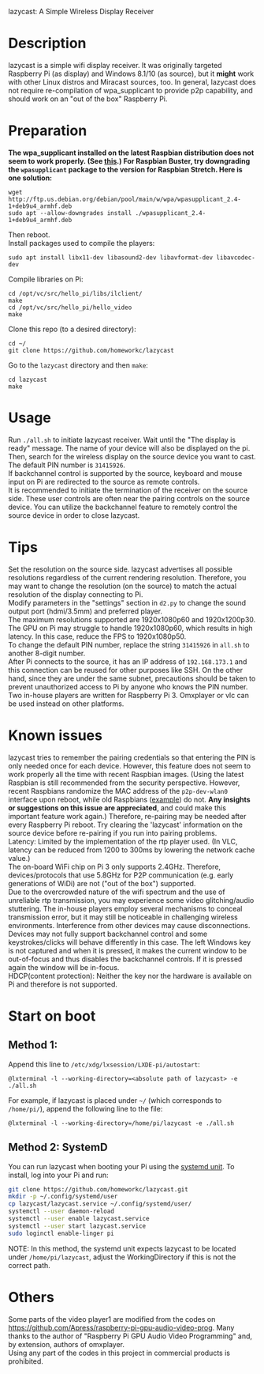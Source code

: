 lazycast: A Simple Wireless Display Receiver

# Description
lazycast is a simple wifi display receiver. It was originally targeted Raspberry Pi (as display) and Windows 8.1/10 (as source), but it **might** work with other Linux distros and Miracast sources, too. In general, lazycast does not require re-compilation of wpa_supplicant to provide p2p capability, and should work on an "out of the box" Raspberry Pi.

# Preparation
**The wpa_supplicant installed on the latest Raspbian distribution does not seem to work properly. (See [this](https://www.reddit.com/r/linux4noobs/comments/c5qila/want_to_downgrade_wpa_supplicant/).) For Raspbian Buster, try downgrading the ``wpasupplicant`` package to the version for Raspbian Stretch. Here is one solution:**
```
wget http://ftp.us.debian.org/debian/pool/main/w/wpa/wpasupplicant_2.4-1+deb9u4_armhf.deb
sudo apt --allow-downgrades install ./wpasupplicant_2.4-1+deb9u4_armhf.deb
```  
Then reboot.  
Install packages used to compile the players:
```
sudo apt install libx11-dev libasound2-dev libavformat-dev libavcodec-dev
```
Compile libraries on Pi:
```
cd /opt/vc/src/hello_pi/libs/ilclient/
make
cd /opt/vc/src/hello_pi/hello_video
make
```
Clone this repo (to a desired directory):
```
cd ~/
git clone https://github.com/homeworkc/lazycast
```
Go to the ``lazycast`` directory and then ``make``:
```
cd lazycast
make
```

# Usage
Run `./all.sh` to initiate lazycast receiver. Wait until the "The display is ready" message.
The name of your device will also be displayed on the pi.
Then, search for the wireless display on the source device you want to cast. The default PIN number is ``31415926``.  
If backchannel control is supported by the source, keyboard and mouse input on Pi are redirected to the source as remote controls.  
It is recommended to initiate the termination of the receiver on the source side. These user controls are often near the pairing controls on the source device. You can utilize the backchannel feature to remotely control the source device in order to close lazycast.  



# Tips
Set the resolution on the source side. lazycast advertises all possible resolutions regardless of the current rendering resolution. Therefore, you may want to change the resolution (on the source) to match the actual resolution of the display connecting to Pi.  
Modify parameters in the "settings" section in ``d2.py`` to change the sound output port (hdmi/3.5mm) and preferred player.  
The maximum resolutions supported are 1920x1080p60 and 1920x1200p30. The GPU on Pi may struggle to handle 1920x1080p60, which results in high latency. In this case, reduce the FPS to 1920x1080p50.  
To change the default PIN number, replace the string ``31415926`` in ``all.sh`` to another 8-digit number.  
After Pi connects to the source, it has an IP address of ``192.168.173.1`` and this connection can be reused for other purposes like SSH. On the other hand, since they are under the same subnet, precautions should be taken to prevent unauthorized access to Pi by anyone who knows the PIN number.    
Two in-house players are written for Raspberry Pi 3. Omxplayer or vlc can be used instead on other platforms. 


# Known issues
lazycast tries to remember the pairing credentials so that entering the PIN is only needed once for each device. However, this feature does not seem to work properly all the time with recent Raspbian images. (Using the latest Raspbian is still recommended from the security perspective. However, recent Raspbians randomize the MAC address of the ``p2p-dev-wlan0`` interface upon reboot, while old Raspbians ([example](https://downloads.raspberrypi.org/raspbian/images/raspbian-2017-09-08/)) do not. **Any insights or suggestions on this issue are appreciated**, and could make this important feature work again.) Therefore, re-pairing may be needed after every Raspberry Pi reboot. Try clearing the 'lazycast' information on the source device before re-pairing if you run into pairing problems.  
Latency: Limited by the implementation of the rtp player used. (In VLC, latency can be reduced from 1200 to 300ms by lowering the network cache value.)  
The on-board WiFi chip on Pi 3 only supports 2.4GHz. Therefore, devices/protocols that use 5.8GHz for P2P communication (e.g. early generations of WiDi) are not ("out of the box") supported.  
Due to the overcrowded nature of the wifi spectrum and the use of unreliable rtp transmission, you may experience some video glitching/audio stuttering. The in-house players employ several mechanisms to conceal transmission error, but it may still be noticeable in challenging wireless environments. Interference from other devices may cause disconnections.  
Devices may not fully support backchannel control and some keystrokes/clicks will behave differently in this case. The left Windows key is not captured and when it is pressed, it makes the current window to be out-of-focus and thus disables the backchannel controls. If it is pressed again the window will be in-focus.   
HDCP(content protection): Neither the key nor the hardware is available on Pi and therefore is not supported.  

# Start on boot

## Method 1:
Append this line to ``/etc/xdg/lxsession/LXDE-pi/autostart``:
```
@lxterminal -l --working-directory=<absolute path of lazycast> -e ./all.sh
```
For example, if lazycast is placed under ``~/`` (which corresponds to ``/home/pi/``), append the following line to the file:
```
@lxterminal -l --working-directory=/home/pi/lazycast -e ./all.sh
```


## Method 2: SystemD

You can run lazycast when booting your Pi using the [systemd unit](lazycast.service). To install, log into your Pi and run:

```bash
git clone https://github.com/homeworkc/lazycast.git
mkdir -p ~/.config/systemd/user
cp lazycast/lazycast.service ~/.config/systemd/user/
systemctl --user daemon-reload
systemctl --user enable lazycast.service
systemctl --user start lazycast.service
sudo loginctl enable-linger pi
```

NOTE: In this method, the systemd unit expects lazycast to be located under `/home/pi/lazycast`, adjust the WorkingDirectory if this is not the correct path.


# Others
Some parts of the video player1 are modified from the codes on https://github.com/Apress/raspberry-pi-gpu-audio-video-prog. Many thanks to the author of "Raspberry Pi GPU Audio Video Programming" and, by extension, authors of omxplayer.  
Using any part of the codes in this project in commercial products is prohibited.
